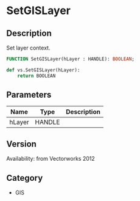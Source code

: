 # SetGISLayer

## Description
Set layer context.

```pascal
FUNCTION SetGISLayer(hLayer : HANDLE): BOOLEAN;
```

```python
def vs.SetGISLayer(hLayer):
    return BOOLEAN
```

## Parameters
|Name|Type|Description|
|---|---|---|
|hLayer|HANDLE|   |

## Version
Availability: from Vectorworks 2012

## Category
* GIS

